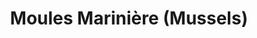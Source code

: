 ---
title: "Moules Marinière (Mussels)"
type: "recipe"
tags: 
  - mussels
  - french
source: "https://www.youtube.com/watch?v=8q287rBZAM0"
---